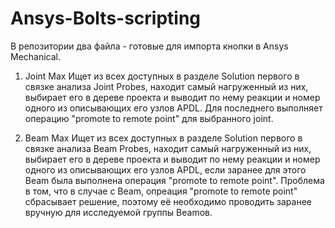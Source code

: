 # Ansys-Bolts-scripting
В репозитории два файла - готовые для импорта кнопки в Ansys Mechanical. 

1. Joint Max 
Ищет из всех доступных в разделе Solution первого в связке анализа Joint Probes,
находит самый нагруженный из них, выбирает его в дереве проекта и выводит по нему 
реакции и номер одного из описывающих его узлов APDL.
Для последнего выполняет операцию "promote to remote point" для выбранного joint.

2. Beam Max
Ищет из всех доступных в разделе Solution первого в связке анализа Beam Probes,
находит самый нагруженный из них, выбирает его в дереве проекта и выводит по нему 
реакции и номер одного из описывающих его узлов APDL,
если заранее для этого Beam была выполнена операция "promote to remote point".
Проблема в том, что в случае с Beam, опреация "promote to remote point" сбрасывает решение,
поэтому её необходимо проводить заранее вручную для исследуемой группы Beamов.
